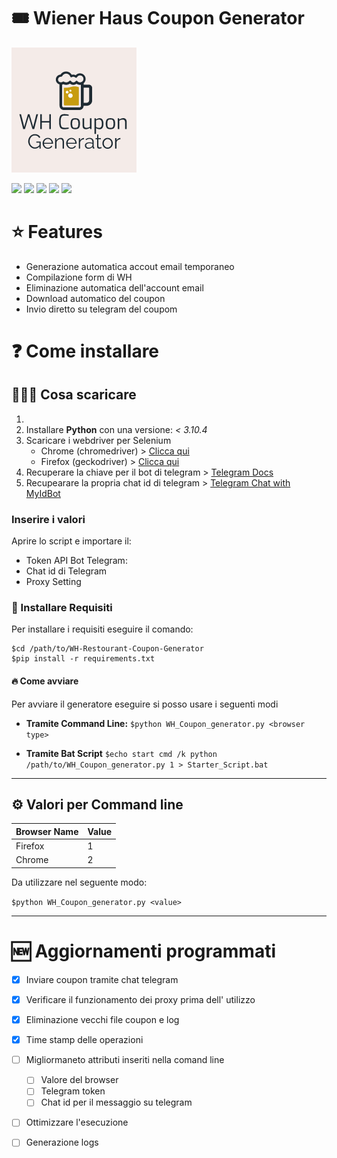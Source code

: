 

# 🎟 Wiener Haus Coupon Generator

![](https://github.com/habby1337/WH-Restourant-Coupon-Generator/blob/main/images/logo_200x200.png?raw=true)

![](https://img.shields.io/github/issues/habby1337/WH-Restourant-Coupon-Generator) ![](https://img.shields.io/github/forks/pandao/editor.md.svg) ![](https://img.shields.io/github/tag/pandao/editor.md.svg) ![](https://img.shields.io/github/release/pandao/editor.md.svg)  ![](https://img.shields.io/bower/v/editor.md.svg)




# ⭐ Features

- Generazione automatica accout email temporaneo
- Compilazione form di WH
- Eliminazione automatica dell'account email 
- Download automatico del coupon
- Invio diretto su telegram del coupom


# ❓ Come installare
## 🤷🏻‍♂️ Cosa scaricare

1. 
2. Installare **Python** con una versione: *< 3.10.4*
3. Scaricare i webdriver per Selenium
	- Chrome (chromedriver) > [Clicca qui](https://chromedriver.chromium.org/downloads)
	- Firefox (geckodriver) > [Clicca qui](https://github.com/mozilla/geckodriver/releases/)
4. Recuperare la chiave per il bot di telegram > [Telegram Docs](https://core.telegram.org/bots#6-botfather)
5. Recupearare la propria chat id di telegram > [Telegram Chat with MyIdBot](https://t.me/myidbot)

### Inserire i valori
Aprire lo script e importare il:
- Token API Bot Telegram:
- Chat id di Telegram
- Proxy Setting

### 🧾 Installare Requisiti
Per installare i requisiti eseguire il comando: 
```
$cd /path/to/WH-Restourant-Coupon-Generator
$pip install -r requirements.txt
```
#### 🔥 Come avviare
Per avviare il generatore eseguire si posso usare i seguenti modi

- **Tramite Command Line:**
`
$python WH_Coupon_generator.py <browser type>
`


- **Tramite Bat Script**
`
$echo start cmd /k python /path/to/WH_Coupon_generator.py 1 > Starter_Script.bat
`

___

## ⚙ Valori per Command line

| Browser Name | Value |
| ------------ | ----- |
| Firefox      | 1     |
| Chrome       | 2     |

Da utilizzare nel seguente modo:

`$python WH_Coupon_generator.py <value>`



___
# 🆕 Aggiornamenti programmati

- [x] Inviare coupon tramite chat telegram
- [x] Verificare il funzionamento dei proxy prima dell' utilizzo
- [x] Eliminazione vecchi file coupon e log
- [x] Time stamp delle operazioni
- [ ] Migliormaneto attributi inseriti nella comand line 
    - [ ] Valore del browser
    - [ ] Telegram token
    - [ ] Chat id per il messaggio su telegram
- [ ] Ottimizzare l'esecuzione
- [ ] Generazione logs

